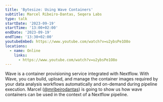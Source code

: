 ```yaml
---
title: 'Bytesize: Using Wave Containers'
subtitle: Marcel Ribeiro-Dantas, Seqera Labs
type: talk
startDate: '2023-09-19'
startTime: '13:00+02:00'
endDate: '2023-09-19'
endTime: '13:30+02:00'
youtubeEmbed: https://www.youtube.com/watch?v=u2ybsPe1O8o
locations:
  - name: Online
    links:
      - https://www.youtube.com/watch?v=u2ybsPe1O8o
---
```


Wave is a container provisioning service integrated with Nextflow. With Wave, you can build, upload, and manage the container images required by your data analysis workflows automatically and on-demand during pipeline execution. Marcel ([@mribeirodantas](<[https://github.com/ewels](https://github.com/mribeirodantas)>)) is going to show us how wave containers can be used in the context of a Nextflow pipeline.
